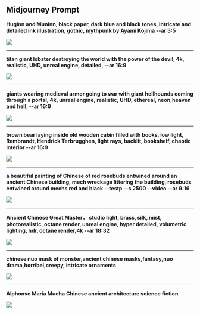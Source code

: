 ## Midjourney Prompt

**Huginn and Muninn, black paper, dark blue and black tones, intricate and detailed ink illustration, gothic, mythpunk by Ayami Kojima --ar 3:5**

![](https://github.com/Alessa0/Midjourney_Prompt_Lib/blob/main/images/Diracmus_Huginn_and_Muninn_two_ravens_black_paper_dark_blue_and_1c83131b-f921-4753-abc7-d70aa6278625.png)

---

**titan giant lobster destroying the world with the power of the devil, 4k, realistic, UHD, unreal engine, detailed,  --ar 16:9**

![](https://github.com/Alessa0/Midjourney_Prompt_Lib/blob/main/images/horniehippo_titan_giant_lobster_destroying_the_world_with_the_p_532c5241-c975-4385-8cbe-a5d878905011.png)

---

**giants wearing medieval armor going to war with giant hellhounds coming through a portal, 4k, unreal engine, realistic, UHD, ethereal, neon,heaven and hell,  --ar 16:9**

![](https://github.com/Alessa0/Midjourney_Prompt_Lib/blob/main/images/horniehippo_giants_wearing_medieval_armor_going_to_war_with_gia_b71082fe-857c-4923-9f13-5677ca926420.png)

----

**brown bear laying inside old wooden cabin filled with books, low light, Rembrandt, Hendrick Terbrugghen, light rays, backlit, bookshelf, chaotic interior --ar 16:9**

![](https://github.com/Alessa0/Midjourney_Prompt_Lib/blob/main/images/muchhunch_brown_bear_laying_inside_old_wooden_cabin_filled_with_62cc0d3f-1723-4c75-a4e7-9c777fcc776d.png)

---

**a beautiful painting of Chinese of red rosebuds entwined around an ancient Chinese building, mech wreckage littering the building, rosebuds entwined around mechs red and black --testp --s 2500 --video --ar 9:16**

![](https://github.com/Alessa0/Midjourney_Prompt_Lib/blob/main/images/luna111_a_beautiful_painting_of_Chinese_of_red_rosebuds_entwine_54ddd9ac-b966-407a-bdff-93575449e1a0.png)

---

**Ancient Chinese Great Master， studio light, brass, silk, mist, photorealistic, octane render, unreal engine, hyper detailed, volumetric lighting, hdr, octane render,4k --ar 18:32**

![](https://github.com/Alessa0/Midjourney_Prompt_Lib/blob/main/images/tarot_man_Ancient_Chinese_Great_Master_studio_light_brass_silk__bf0131b4-d968-4778-8027-8777022a4977.png)

---

**chinese nuo mask of monster,ancient chinese masks,fantasy,nuo drama,horribel,creepy, intricate ornaments**

![](https://github.com/Alessa0/Midjourney_Prompt_Lib/blob/main/images/1456558742_chinese_nuo_mask_of_monsterancient_chinese_masksfant_0136ee63-5ce7-40ad-a3bb-55595a34ada1.png)

---

**Alphonse Maria Mucha Chinese ancient architecture science fiction**

![](https://github.com/Alessa0/Midjourney_Prompt_Lib/blob/main/images/Alphonse_Maria_Mucha_Chinese_ancient_architecture_science_fi_73e303ae-f8e3-4c7c-8bb6-43cdf2c5be8b.png)